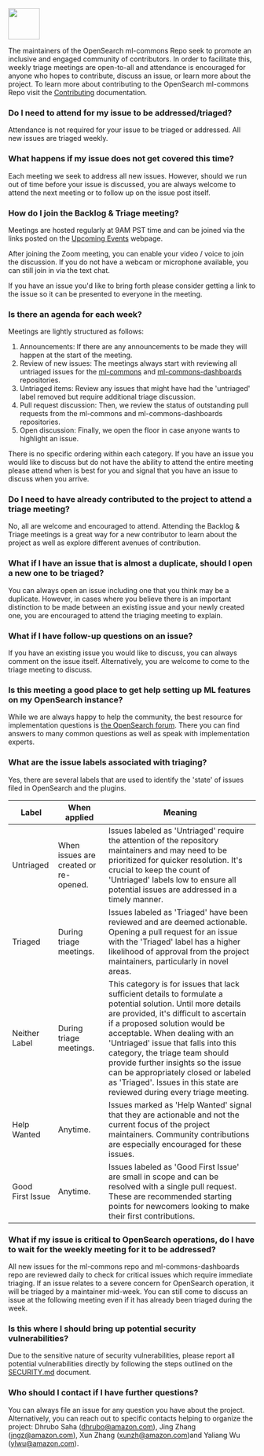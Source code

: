 
<img src="https://opensearch.org/assets/img/opensearch-logo-themed.svg" height="64px">


The maintainers of the OpenSearch ml-commons Repo seek to promote an inclusive and engaged community of contributors. In order to facilitate this, weekly triage meetings are open-to-all and attendance is encouraged for anyone who hopes to contribute, discuss an issue, or learn more about the project. To learn more about contributing to the OpenSearch ml-commons Repo visit the [Contributing](https://github.com/opensearch-project/ml-commons/blob/main/CONTRIBUTING.md) documentation.

### Do I need to attend for my issue to be addressed/triaged?

Attendance is not required for your issue to be triaged or addressed. All new issues are triaged weekly.

### What happens if my issue does not get covered this time?

Each meeting we seek to address all new issues. However, should we run out of time before your issue is discussed, you are always welcome to attend the next meeting or to follow up on the issue post itself.

### How do I join the Backlog & Triage meeting?

Meetings are hosted regularly at 9AM PST time and can be joined via the links posted on the [Upcoming Events](https://opensearch.org/events) webpage.

After joining the Zoom meeting, you can enable your video / voice to join the discussion. If you do not have a webcam or microphone available, you can still join in via the text chat.

If you have an issue you'd like to bring forth please consider getting a link to the issue so it can be presented to everyone in the meeting.

### Is there an agenda for each week?

Meetings are lightly structured as follows:

1. Announcements: If there are any announcements to be made they will happen at the start of the meeting.
2. Review of new issues: The meetings always start with reviewing all untriaged issues for the [ml-commons](https://github.com/opensearch-project/ml-commons/issues?q=is%3Aopen+is%3Aissue+label%3Auntriaged) and [ml-commons-dashboards](https://github.com/opensearch-project/ml-commons-dashboards/issues?q=is%3Aissue+is%3Aopen+label%3Auntriaged) repositories.
3. Untriaged items: Review any issues that might have had the 'untriaged' label removed but require additional triage discussion.
4. Pull request discussion: Then, we review the status of outstanding pull requests from the ml-commons and ml-commons-dashboards repositories.
5. Open discussion: Finally, we open the floor in case anyone wants to highlight an issue.

There is no specific ordering within each category.
If you have an issue you would like to discuss but do not have the ability to attend the entire meeting please attend when is best for you and signal that you have an issue to discuss when you arrive.

### Do I need to have already contributed to the project to attend a triage meeting?

No, all are welcome and encouraged to attend. Attending the Backlog & Triage meetings is a great way for a new contributor to learn about the project as well as explore different avenues of contribution.

### What if I have an issue that is almost a duplicate, should I open a new one to be triaged?

You can always open an issue including one that you think may be a duplicate. However, in cases where you believe there is an important distinction to be made between an existing issue and your newly created one, you are encouraged to attend the triaging meeting to explain.

### What if I have follow-up questions on an issue?

If you have an existing issue you would like to discuss, you can always comment on the issue itself. Alternatively, you are welcome to come to the triage meeting to discuss.

### Is this meeting a good place to get help setting up ML features on my OpenSearch instance?

While we are always happy to help the community, the best resource for implementation questions is [the OpenSearch forum](https://forum.opensearch.org/c/plugins/ml/46).
There you can find answers to many common questions as well as speak with implementation experts.

### What are the issue labels associated with triaging?

Yes, there are several labels that are used to identify the 'state' of issues filed in OpenSearch and the plugins.

|Label	|When applied	|Meaning	|
|---	|---	|---	|
|Untriaged	|When issues are created or re-opened.	|Issues labeled as 'Untriaged' require the attention of the repository maintainers and may need to be prioritized for quicker resolution. It's crucial to keep the count of 'Untriaged' labels low to ensure all potential issues are addressed in a timely manner. 	|
|Triaged	|During triage meetings.	|Issues labeled as 'Triaged' have been reviewed and are deemed actionable. Opening a pull request for an issue with the 'Triaged' label has a higher likelihood of approval from the project maintainers, particularly in novel areas.	|
|Neither Label	|During triage meetings.	|This category is for issues that lack sufficient details to formulate a potential solution. Until more details are provided, it's difficult to ascertain if a proposed solution would be acceptable. When dealing with an 'Untriaged' issue that falls into this category, the triage team should provide further insights so the issue can be appropriately closed or labeled as 'Triaged'. Issues in this state are reviewed during every triage meeting.	|
|Help Wanted	|Anytime.	|Issues marked as 'Help Wanted' signal that they are actionable and not the current focus of the project maintainers. Community contributions are especially encouraged for these issues.	|
|Good First Issue	|Anytime.	|Issues labeled as 'Good First Issue' are small in scope and can be resolved with a single pull request. These are recommended starting points for newcomers looking to make their first contributions.	|

### What if my issue is critical to OpenSearch operations, do I have to wait for the weekly meeting for it to be addressed?

All new issues for the ml-commons repo and ml-commons-dashboards repo are reviewed daily to check for critical issues which require immediate triaging. If an issue relates to a severe concern for OpenSearch operation, it will be triaged by a maintainer mid-week. You can still come to discuss an issue at the following meeting even if it has already been triaged during the week.

### Is this where I should bring up potential security vulnerabilities?

Due to the sensitive nature of security vulnerabilities, please report all potential vulnerabilities directly by following the steps outlined on the [SECURITY.md](https://github.com/opensearch-project/security/blob/main/SECURITY.md) document.

### Who should I contact if I have further questions?

You can always file an issue for any question you have about the project. Alternatively, you can reach out to specific contacts helping to organize the project: Dhrubo Saha ([dhrubo@amazon.com](mailto:dhrubo@amazon.com)), Jing Zhang ([jngz@amazon.com](mailto:jngz@amazon.com)), Xun Zhang ([xunzh@amazon.com](mailto:xunzh@amazon.com))and Yaliang Wu ([ylwu@amazon.com](mailto:ylwu@amazon.com)).
